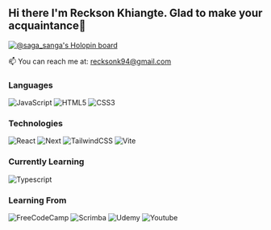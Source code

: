 ## Hi there I'm Reckson Khiangte. Glad to make your acquaintance👋

[![@saga_sanga's Holopin board](https://holopin.me/saga_sanga)](https://holopin.io/@saga_sanga)

📫 You can reach me at: <a href="mailto:recksonk94@gmail.com">recksonk94@gmail.com</a>

### Languages
![JavaScript](https://img.shields.io/badge/JavaScript-323330?style=for-the-badge&logo=javascript&logoColor=F7DF1E)
![HTML5](https://img.shields.io/badge/HTML5-E34F26?style=for-the-badge&logo=html5&logoColor=white)
![CSS3](https://img.shields.io/badge/CSS3-1572B6?style=for-the-badge&logo=css3&logoColor=white)

### Technologies
![React](https://img.shields.io/badge/React-20232A?style=for-the-badge&logo=react&logoColor=61DAFB)
![Next](https://img.shields.io/badge/next.js-000000?style=for-the-badge&logo=nextdotjs&logoColor=white)
![TailwindCSS](https://img.shields.io/badge/Tailwind_CSS-38B2AC?style=for-the-badge&logo=tailwind-css&logoColor=white)
![Vite](https://img.shields.io/badge/Vite-B73BFE?style=for-the-badge&logo=vite&logoColor=FFD62E)

### Currently Learning
![Typescript](https://img.shields.io/badge/TypeScript-007ACC?style=for-the-badge&logo=typescript&logoColor=white)

### Learning From
![FreeCodeCamp](https://img.shields.io/badge/freecodecamp-27273D?style=for-the-badge&logo=freecodecamp&logoColor=white)
![Scrimba](https://img.shields.io/badge/scrimba-2B283A?style=for-the-badge&logo=scrimba&logoColor=white)
![Udemy](https://img.shields.io/badge/Udemy-EC5252?style=for-the-badge&logo=Udemy&logoColor=white)
![Youtube](https://img.shields.io/badge/YouTube-FF0000?style=for-the-badge&logo=youtube&logoColor=white)

<!-- - 💬 Ask me about Mizoram, HTML, CSS and JS -->
<!-- - 📫 How to reach me: ...
- ⚡ Fun fact: ... -->
